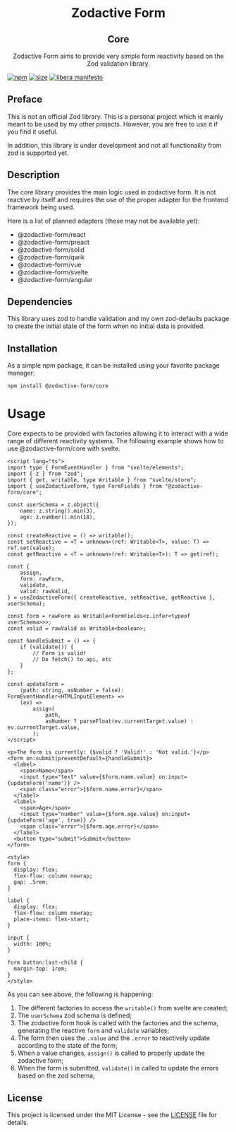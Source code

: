 [npm]: https://img.shields.io/npm/v/@zodactive-form/core
[npm-url]: https://www.npmjs.com/package/@zodactive-form/core
[size]: https://packagephobia.now.sh/badge?p=@zodactive-form/core
[size-url]: https://packagephobia.now.sh/result?p=@zodactive-form/core
[libera]: https://img.shields.io/badge/libera-manifesto-lightgrey.svg
[libera-url]: https://liberamanifesto.com

<h1 align="center">Zodactive Form</h1>
<h2 align="center">Core</h2>

<p align="center">
    Zodactive Form aims to provide very simple form reactivity
    based on the Zod validation library.
</p>

<p align="center">

[![npm][npm]][npm-url]
[![size][size]][size-url]
[![libera manifesto][libera]][libera-url]

</p>

## Preface

This is not an official Zod library. This is a personal project which is mainly meant
to be used by my other projects. However, you are free to use it if you find it useful.

In addition, this library is under development and not all functionality from zod is
supported yet.

## Description

The core library provides the main logic used in zodactive form. It is not reactive by
itself and requires the use of the proper adapter for the frontend framework being used.

Here is a list of planned adapters (these may not be available yet):

- @zodactive-form/react
- @zodactive-form/preact
- @zodactive-form/solid
- @zodactive-form/qwik
- @zodactive-form/vue
- @zodactive-form/svelte
- @zodactive-form/angular

## Dependencies

This library uses zod to handle validation and my own zod-defaults package to create the
initial state of the form when no initial data is provided.

## Installation

As a simple npm package, it can be installed using your favorite package manager:

```shell
npm install @zodactive-form/core
```

# Usage

Core expects to be provided with factories allowing it to interact with a wide range of different
reactivity systems. The following example shows how to use @zodactive-form/core with svelte.

```svelte
<script lang="ts">
import type { FormEventHandler } from "svelte/elements";
import { z } from "zod";
import { get, writable, type Writable } from "svelte/store";
import { useZodactiveForm, type FormFields } from "@zodactive-form/core";

const userSchema = z.object({
	name: z.string().min(3),
	age: z.number().min(18),
});

const createReactive = () => writable();
const setReactive = <T = unknown>(ref: Writable<T>, value: T) => ref.set(value);
const getReactive = <T = unknown>(ref: Writable<T>): T => get(ref);

const {
	assign,
	form: rawForm,
	validate,
	valid: rawValid,
} = useZodactiveForm({ createReactive, setReactive, getReactive }, userSchema);

const form = rawForm as Writable<FormFields<z.infer<typeof userSchema>>>;
const valid = rawValid as Writable<boolean>;

const handleSubmit = () => {
	if (validate()) {
		// Form is valid!
		// Do fetch() to api, etc
	}
};

const updateForm =
	(path: string, asNumber = false): FormEventHandler<HTMLInputElement> =>
	(ev) =>
		assign(
			path,
			asNumber ? parseFloat(ev.currentTarget.value) : ev.currentTarget.value,
		);
</script>

<p>The form is currently: {$valid ? 'Valid!' : 'Not valid.'}</p>
<form on:submit|preventDefault={handleSubmit}>
  <label>
    <span>Name</span>
    <input type="text" value={$form.name.value} on:input={updateForm('name')} />
    <span class="error">{$form.name.error}</span>
  </label>
  <label>
    <span>Age</span>
    <input type="number" value={$form.age.value} on:input={updateForm('age', true)} />
    <span class="error">{$form.age.error}</span>
  </label>
  <button type="submit">Submit</button>
</form>

<style>
form {
  display: flex;
  flex-flow: column nowrap;
  gap: .5rem;
}

label {
  display: flex;
  flex-flow: column nowrap;
  place-items: flex-start;
}

input {
  width: 100%;
}

form button:last-child {
  margin-top: 1rem;
}
</style>
```

As you can see above, the following is happening:

1. The different factories to access the `writable()` from svelte are created;
2. The `userSchema` zod schema is defined;
3. The zodactive form hook is called with the factories and the schema, generating the reactive `form` and `validate` variables;
4. The form then uses the `.value` and the `.error` to reactively update according to the state of the form;
5. When a value changes, `assign()` is called to properly update the zodactive form;
6. When the form is submitted, `validate()` is called to update the errors based on the zod schema;

## License

This project is licensed under the MIT License - see the [LICENSE](LICENSE) file for details.
